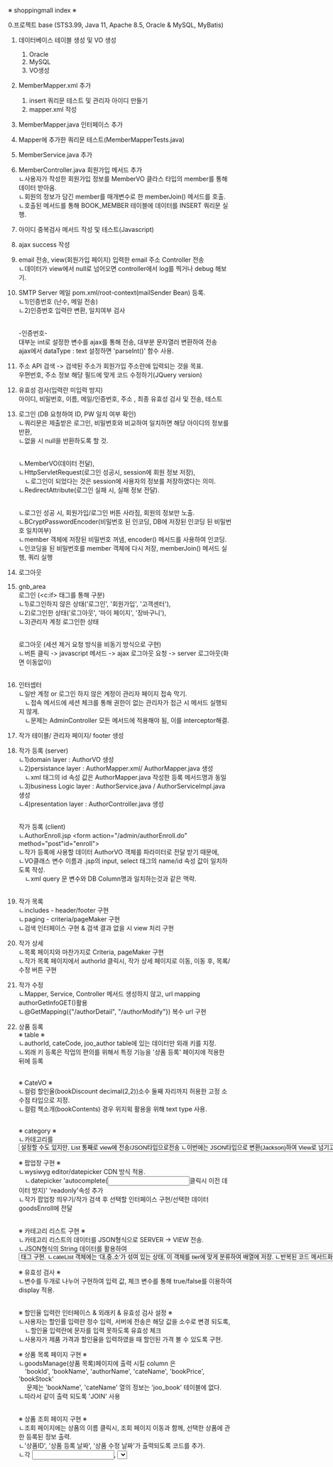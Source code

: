 ※ shoppingmall index ※

0.프로젝트 base
(STS3.99, Java 11, Apache 8.5, Oracle & MySQL, MyBatis)

1. 데이터베이스 테이블 생성 및 VO 생성
   1) Oracle
   2) MySQL
   3) VO생성

2. MemberMapper.xml 추가
   1) insert 쿼리문 테스트 및 관리자 아이디 만들기
   2) mapper.xml 작성

3. MemberMapper.java 인터페이스 추가

4. Mapper에 추가한 쿼리문 테스트(MemberMapperTests.java)

5. MemberService.java 추가

6. MemberController.java 회원가입 메서드 추가<br/>
	ㄴ사용자가 작성한 회원가입 정보를 MemberVO 클라스 타입의 member를 통해 데이터 받아옴.<br/>
	ㄴ회원의 정보가 담긴 member를 매개변수로 한 memberJoin() 메서드를 호출.<br/>
	ㄴ호출된 메서드를 통해 BOOK_MEMBER 테이블에 데이터를 INSERT 쿼리문 실행.<br/>

7. 아이디 중복검사 메서드 작성 및 테스트(Javascript)

8. ajax success 작성

9. email 전송, view(회원가입 페이지) 입력한 email 주소 Controller 전송<br/>
ㄴ데이터가 view에서 null로 넘어오면 controller에서 log를 찍거나 debug 해보기.

10. SMTP Server 메일 pom.xml/root-context(mailSender Bean) 등록.<br/>
	ㄴ1)인증번호 (난수, 메일 전송)<br/>
	ㄴ2)인증번호 입력란 변환, 일치여부 검사<br/><br/>

	-인증번호-<br/>
	대부눈 int로 설정한 변수를 ajax를 통해 전송, 대부분 문자열러 변환하여 전송<br/>
	ajax에서 dataType : text 설정하면 'parseInt()' 함수 사용.

11. 주소 API 검색 -> 검색된 주소가 회원가입 주소란에 입력되는 것을 목표.<br/>
	우편번호, 주소 정보 해당 필드에 맞게 코드 수정하기(JQuery version)

12. 유효성 검사(입력란 미입력 방지)<br/>
	아이디, 비밀번호, 이름, 메일/인증번호, 주소 , 최종 유효성 검사 및 전송, 테스트

13. 로그인 (DB 요청하여 ID, PW 일치 여부 확인)<br/>
	ㄴ쿼리문은 제출받은 로그인, 비밀번호와 비교하여 일치하면 해당 아이디의 정보를 반환,<br/>
	ㄴ없을 시 null을 반환하도록 할 것.<br/><br/>

	ㄴMemberVO(데이터 전달),<br/> 
	ㄴHttpServletRequest(로그인 성공시, session에 회원 정보 저장),<br/>
		  ㄴ로그인이 되었다는 것은 session에 사용자의 정보를 저장하였다는 의미.<br/>
	ㄴRedirectAttribute(로그인 실패 시, 실패 정보 전달).<br/><br/>

	ㄴ로그인 성공 시, 회원가입/로그인 버튼 사라짐, 회원의 정보만 노출.<br/>
	ㄴBCryptPasswordEncoder(비밀번호 된 인코딩, DB에 저장된 인코딩 된 비밀번호 일치여부)<br/>
	ㄴmember 객체에 저장된 비밀번호 꺼냄, encoder() 메서드를 사용하여 인코딩.<br/>
	ㄴ인코딩을 된 비밀번호를 member 객체에 다시 저장, memberJoin() 메서드 실행, 쿼리 실행<br/>
14. 로그아웃 

15. gnb_area<br/> 
	로그인 (<c:if> 태그를 통해 구분)<br/>
	ㄴ1)로그인하지 않은 상태('로그인', '회원가입', '고객센터'),<br/>
	ㄴ2)로그인한 상태('로그아웃', '마이 페이지', '장바구니'),<br/> 
	ㄴ3)관리자 계정 로그인한 상태<br/><br/> 
	
	로그아웃 (세션 제거 요청 방식을 비동기 방식으로 구현)<br/>
	ㄴ버튼 클릭 -> javascript 메서드 -> ajax 로그아웃 요청 -> server 로그아웃(화면 이동없이)<br/><br/>

16. 인터셉터<br/>
	ㄴ일반 계정 or 로그인 하지 않은 계정이 관리자 페이지 접속 막기.<br/>
		  ㄴ접속 메서드에 세션 체크를 통해 권한이 없는 관리자가 접근 시 메서드 실행되지 않게.<br/>
			  ㄴ문제는 AdminController 모든 메서드에 적용해야 됨, 이를 interceptor해결.<br/>

17. 작가 테이블/ 관리자 페이지/ footer 생성<br/>

18. 작가 등록  (server)<br/>
	ㄴ1)domain layer : AuthorVO 생성<br/>
	ㄴ2)persistance layer : AuthorMapper.xml/ AuthorMapper.java 생성<br/>
	     ㄴxml <insert> 태그의 id 속성 값은 AuthorMapper.java 작성한 등록 메서드명과 동일<br/>
	ㄴ3)business Logic layer : AuthorService.java / AuthorServiceImpl.java 생성<br/>
	ㄴ4)presentation layer : AuthorController.java 생성<br/><br/>

    작가 등록 (client)<br/>
	ㄴAuthorEnroll.jsp  <form action="/admin/authorEnroll.do" method="post"id="enroll"><br/>
	ㄴ작가 등록에 사용할 데이터 AuthorVO 객체를 파라미터로 전달 받기 때문에, <br/>
	ㄴVO클래스 변수 이름과 .jsp의 input, select 태그의 name/id 속성 값이 일치하도록 작성.<br/>
		  ㄴxml query 문 변수와 DB Column명과 일치하는것과 같은 맥락.<br/><br/>

19. 작가 목록 <br/>
	ㄴincludes - header/footer 구현<br/>
	ㄴpaging - criteria/pageMaker 구현<br/>
	ㄴ검색 인터페이스 구현 & 검색 결과 없을 시 view 처리 구현<br/>
20. 작가 상세 <br/>
	ㄴ목록 페이지와 마찬가지로 Criteria, pageMaker 구현<br/>
	ㄴ작가 목록 페이지에서 authorId 클릭시, 작가 상세 페이지로 이동, 이동 후, 목록/수정 버튼 구현<br/>
21. 작가 수정 <br/>
	ㄴMapper, Service, Controller 메서드 생성하지 않고, url mapping authorGetInfoGET()활용<br/>
	ㄴ@GetMapping({"/authorDetail", "/authorModify"}) 복수 url 구현<br/>
22. 상품 등록<br/>
	※ table ※<br/>
	ㄴauthorId, cateCode, joo_author table에 있는 데이터만 외래 키를 지정.<br/>
	ㄴ외래 키 등록은 작업의 편의를 위해서 특정 기능을 '상품 등록' 페이지에 적용한 뒤에 등록<br/><br/>

	※ CateVO ※<br/>
	ㄴ컬럼 할인율(bookDiscount decimal(2,2))소수 둘째 자리까지 허용한 고정 소수점 타입으로 지정.<br/>
	ㄴ컬럼 책소개(bookContents) 경우 위지윅 활용을 위해 text type 사용.<br/><br/>
	
	※ category ※<br/>
	ㄴ카테고리를 <select>/<option>설정할 수도 있지만, List 통째로 view에 전송/JSON타입으로전송<br/>
	ㄴ이번에는 JSON타입으로 변환(Jackson)하여 View로 넘기고, javascript 통해 가공하여 출력.<br/>
	ㄴ카테고리 코드 규칙, 책 상품을 3가지 단계로 분류(1단계, 2단계, 3단계) tier은 해당 단계 확인.<br/><br/>

	※ 팝업창 구현 ※<br/>
	ㄴwysiwyg editor/datepicker CDN 방식 적용.<br/>
		  ㄴdatepicker 'autocomplete(<input>클릭시 이전 데이터 방지)' 'readonly'속성 추가<br/>
	ㄴ작가 팝업창 띄우기/작가 검색 후 선택할 인터페이스 구현/선택한 데이터goodsEnroll에 전달<br/><br/>

	※ 카테고리 리스트 구현 ※<br/>
	ㄴ카테고리 리스트의 데이터를 JSON형식으로 SERVER -> VIEW 전송.<br/>
	ㄴJSON형식의 String 데이터를 활용하여 <select>, <option> 태그 구현.<br/>
	ㄴcateList 객체에는 '대,중,소'가 섞여 있는 상태, 이 객체를 tier에 맞게 분류하여 배열에 저장.<br/>
	ㄴ반복된 코드 메서드화 하여, 배열 초기화 후, 대/중/소분류 <option> 태그 출력.<br/><br/>
	
	※ 유효성 검사 ※<br/>
	ㄴ변수를 두개로 나누어 구현하여 입력 값, 체크 변수를 통해 true/false를 이용하여 display 적용.<br/><br/>

	※ 할인율 입력란 인터페이스 & 외래키 & 유효성 검사 설정 ※<br/>
	ㄴ사용자는 할인률 입력란 정수 입력, 서버에 전송은 해당 값을 소수로 변경 되도록,<br/>
		  ㄴ할인율 입력란에 문자를 입력 못하도록 유효성 체크  <br/>
	ㄴ사용자가 제품 가격과 할인율을 입력하였을 때 할인된 가격 볼 수 있도록 구현.<br/>

	※ 상품 목록 페이지 구현 ※<br/>
	ㄴgoodsManage(상품 목록)페이지에 출력 시킬 column 은 <br/>
		  'bookId', 'bookName', 'authorName', 'cateName', 'bookPrice', 'bookStock'<br/>
		  	문제는 'bookName', 'cateName' 열의 정보는 'joo_book' 테이블에 없다.<br/>
	ㄴ따라서 같이 출력 되도록 'JOIN' 사용<br/><br/>

	※ 상품 조회 페이지 구현 ※<br/>
	ㄴ조회 페이지에는 상품의 이름 클릭시, 조회 페이지 이동과 함께, 선택한 상품에 관한 등록된 정보 출력.<br/>
	ㄴ'상품ID', '상품 등록 날짜', '상품 수정 날짜'가 출력되도록 코드를 추가.<br/>
	ㄴ각 <input>, <select> 태그에 사용자가 입력을 할 수 없도록 disabled 속성을 추가.<br/>
	ㄴ각 <input>, <textarea> 태그에 서버로부터 전달받은 상품 정보가 출력되도록 코드 추가.<br/><br/>

	※ 카테고리 리스트 데이터 ※<br/><br/>

23. 상품 수정<br/>
	※ 상품 수정 페이지 이동 ※<br/>
	ㄴ수정 페이지로 이동할 수 있는 인터페이스인 버튼과 페이지 이동에 사용될 URL 매핑 메서드를 작성.<br/>
	ㄴ <form> 태그 내부에 'bookId' 항목의 type이 hidden인 <input> 태그를 추가하였습니다. (수정을 수행하는 쿼리에서는 bookId가 필요로 하기 때문에 추가하였습니다.)<br/>
	ㄴ해당 <form> 태그는 수정 페이지에서 조회 페이지 이동할 때, <br/>
		  조회 페이지에서 목록 페이지로 이동을 할 때 필요로 한 데이터 들입니다. )<br/><br/>

23. 상품/작가 정보 삭제 <br/>

24. 상품 이미지 업로드<br/>
	※ 상품 이미지를 업로드하고 등록한 이미지의 정보를 DB에 저장 ※<br/><br/>

	방법1 : 이미지 업로드 저장<br/>
		  ㄴ사용자가 이미지를 선택하였을때 이미지가 업로드(컴퓨터에 저장) 되고,<br/>
		     최종적으로 다른 상품 정보들이 작성된 뒤 '등록 버튼'을 눌렀을 때, <br/>
		    '업로드 된' 이미지의 정보가 DB에 저장되도록 하는 방식<br/>
	방법2 : 등록 이미지 정보 DB 저장<br/>
		  ㄴ사용자가 이미지를 선택을 하고 다른 상품 정보를 다 작성한 뒤,<br/>
		     '등록 버튼'을 눌렀을 때 이미지를 업로드하고, 업로드 이미지 정보를 DB 저장.<br/><br/>

	-> 방법1 진행 <br/>
		1.사용자가 이미지 선택,<br/>
		2.선택된 이미지 서버로 전송,<br/>
		3.전송 받은 이미지 저장 후, 저장 한 이미지 정보 VIEW로 재전송,<br/>
		4.전송 받은 데이터를 활용하여 이미지 미리보기,<br/>
		5.<input> 태그에 데이터 저장,<br/>
		6.'등록 버튼' 클릭,<br/>
		7.이미지 정보 DB 저장<br/>

		(첨부파일 처리 servlet3.0 / 페이지 이동 없이, AJAX 사용)<br/><br/>

	※ 파일 체크(Javascript) ※<br/>
	ㄴview 단계에서 사용자가 선택 한 파일이 개발자가 허용한 파일이 아닐 경우 경고창<br/>
		  ㄴ허용한 파일(jpg, png) / 파일의 크기는 (1MB)<br/><br/>

	※ 파일 객체 서버 전송 ※<br/>
	ㄴ이번 프로젝트는 화면의 이동 없이 첨부파일을 서버로 전송, FormData 객체 생성 후 저장하고 서버전송<br/><br/>

	※ 업로드한 이미지 저장될 폴더 생성 ※<br/>
	ㄴ업로드 하는 날짜에 맞게 폴더 생성, 생성된 폴더에 업로드 파일 저장. (uploadPath.mkdirs() 사용.)<br/>
	ㄴAdminController/uploadAjaxActionPOST 에 파일을 저장할 기본적 경로 String 타입의 변수 선언.<br/>
	ㄴ'yyyy/MM/dd' 형식의 String 데이터를 얻기 위해 SimpleDateFormat 클래스와 Date 클래스 사용.<br/>
		  ㄴSimpleD은 Date 클래스를 통해 얻은 날짜 -> 문자열 형식의 데이터로 변환하기 위해서 사용.<br/>
	ㄴ고유한 파일들을 관리하기 위해 저장 파일에 UUID 추가.<br/><br/>

	※ 썸네일 이미지 생성 및 저장 ※<br/>
	ㄴ이미지 호출 시, 썸네일 이미지를 호출 할 수 있도록 원본 이미지를 통해 썸네일 이미지를 생성하고 저장.<br/>
		    ㄴjava 클래스에서 제공하는, ImageIO, Thumbnailator 사용<br/>
			    ㄴ저장될 썸네일 이미지 경우 "s_" + "uuid_" + "원본파일 이름. 이미지 타입" 형식으로 저장.<br/>
				    ㄴMultipartFile/BufferedImage/ImageIO/Graphics2D 클래스 사용하여 이미지 파일 저장.<br/>
					    ㄴImageIO 대신 thumbnailaotr라이브러리 사용하여 코드 간결화.<br/><br/>
	
	※ 이미지 정보 view 반환 ※<br/>
	1.왜 이미지 정보를 view로 반환하려 하는가? <br/>
		    ㄴ업로드한 이미지 정보를 DB에 저장하기 위해 & 업로드한 이미지를 사용자가 미리 볼 수 있도록.<br/>
			    ㄴ'경로', 'uuid', '파일 이름' 3가지 데이터를 DB에 보관, view로 전송,<br/>
				    ㄴview 전송은 Command Object 객체를 view에 전송. (AttachImageVO 객체 생성)<br/>
	2.어떠한 정보를 보낼 것인가?<br/>
		    ㄴDB 저장 -> 이미지 화면 출력 -> 이미지 저장 경로/파일 이름 필요.<br/>
			    ㄴC:\upload + '유동적 경로' + 's_' + 'uuid' + '_' + '원본 파일 이름'<br/>
	3.어떠한 방식으로 view에 데이터를 전송할 것인가?<br/>
		    ㄴ화면의 이동 없이 서버와 뷰가 정보를 주고 받는 비동기 방식 사용.(@ResponseBody/ResponseEntity )<br/>
	4.여러 개의 이미지 파일 전달을 위해 ArrayList 활용, for문에서  VO 정보를 저장한 다음 해당 객체, ArrayList 요소에 저장.<br/><br/>

	※ 서버 단계 이미지 파일 체크 & view 에러 반환 ※<br/>
	ㄴview에서는 이미 파일체크를 하도록 코드를 작성 하지만 파일체크 코드가 작동 안 할시 차선책 구현.<br/>
		    ㄴ업로드를 수행하는 url 매핑 메서드에도 전달 받은 파일 체크 하는 코드를 추가.<br/>
			    ㄴ파일 체크 시, 아닐 경우 에러 상태 코드를 전송하여, view에서 경고창이 출력.<br/>
				    ㄴ파일 체크를 위해 MIME TYPE 속성 활용, probeContentType() 반환 메서드 사용.<br/>
				    ㄴMIME TYPE 타입이 이미지일 경우, 첫 단어가 image로 시작, 이 방법으로 판단.<br/>
					    ㄴview에서는 ajax의 error 속성을 추가하여 상태코드 400시, 콜백함수를 사용.<br/><br/>
	
	※ 업로드 이미지 출력 구현 ※<br/>	
	1.url 매핑 메서드 반환 & ContentType 명시<br/>
		 ㄴ비동기 방식 url을 호출하면 이미지를 반환해주는 url 매핑 메서드를 구현(미리보기 이미지 구현위해)<br/>
		     @ResponseBody & @ResponseEntity 중, body에 데이터를 첨부한다는 동일,<br/>
		     하지만 @ResponseEntity를 사용하여 header의 'ContentType' 이미지 파일임을 명확하게 설정,<br/>
		 ㄴurl 메서드 '파일경로' + '파일 이름' 파람으로 받고, 해당 데이터에 맞는 이미지파일 view에 전송.<br/>
			  ㄴ이미지 파일을 주고받기 위해서는 byte 배열 타입 사용.<br/>
			    (이미지 파일은 binary(0과 1로만 구성, text 제외 한 모든 파일 저장) 파일 해당,)<br/>
	2.file 객체 생성<br/>
		 ㄴ현재 관리자 관련 기능들을 구현주잉여서 AdminController에 작업을 진행하려 했으나,<br/>
		    관리자가 아닐 시, Interceptor 필터를 거쳐야 하기 때문에 접근에 제한.<br/>
		    이미지는 비로그인이여도 접근이 가능해야 하기 때문에, 상품 BookController.java에 작성.<br/><br/>
	
	정리 -> 파라미터 전달받은 '파일 경로', '파일 이름' 활용하여 File 객체 생성,<br/>
		     MIME TYPE에 대한 정보를 얻어, ResponseEntity img 데이터를 복사하여 body에 추가,<br/>
		     header의 'Content Type'에서 얻은 정보를 MIME TYPE으로 수정 후, Entity 객체를 view로 전송.<br/><br/>

	고정 경로 http://localhost:8080/display?fileName=test.png<br/>
	유동 경로 http://localhost:8080/display?fileName=2024/01/21/test.png<br/><br/>

	※ 업로드 이미지 선택 시, 이미지 미리 보기 ※ <br/>
	ㄴ업로드 이미지 요청 데이터(path, filename, uuid)를 받았을 때, ajax success 콜백 함수 이미지 데이터 출력.<br/>
		 ㄴ코드 양이 길어서 메서드를 선언하여, 구현부에 이미지를 출력하는 코드 작성하여 함수 호출.<br/>
			 ㄴ메서드를 미리 호출하고 인자 값으로 서버로 전달받은 result(path, filename, uuid) 부여.

	※ 이미지 삭제 기능 구현 ※ <br/>
	1.File 클래스의 delete() 메서드 사용.<br/>
	ㄴFile 클래스 인스턴스화.<br/>
	ㄴ생성자에 대상 파일의 경로인 문자열 데이터를 파라미터로 부여, <br/>
		 ㄴ삭제할 대상의 파일의 경로가 필요, url 매핑 메서드의 파라미터로 fileName 부여.<br/><br/>
	
	2.썸네일 파일 삭제 (미리보기 이미지의 우측 상단의 x표시 클릭 시, 삭제)<br/>
	ㄴencodeURIComponent() 메서드를 통해 UTF-8로 인코딩 된(썸네일 이미지 파일) 데이터 전송.<br/>
	ㄴ문자열 데이터는 "/" or "\" 구분하는데, UTF-8로 인코딩 되었기 때문에, 데이터 자체만으로는 삭제 불가.<br/>
		 ㄴ따라서 fileName에 담긴 데이터를 Decoding 해서 해당 데이터 삭제.<br/><br/>

	3.삭제 버튼 태그 data 속성 삽입<br/>
	ㄴimgDeleteBtn <div> 태그에, 해당 파일 경로 데이터를 심어 놓기.<br/>
		 ㄴdata-file 속성을 추가하고, UTF-8 인코딩해둔 변수(view에서 전달 해준 파일 decode)를 사용.<br/><br/>
	
	※ 미리보기 이미지 제거 및 서버에 이미지 파일 삭제 ※ <br/>
	삭제 메서드 기능이 적용되어야 할 상황이 두 가지.<br/>
	1.미리 보기 이미지의 'x'를 클릭 시, 삭제.<br/>
	2.이미지가 등록될 때 파일이 이미 존재를 한다면  삭제를 처리한 후 서버에 이미지 업로드 요청.<br/>
	ㄴ두 가지의 파일이 저장되게 되고, 미리보기 이미지도 두 가지 출력, 사용자가 이미지를 선택 시, 파일삭제<br/><br/>

	메서드 진행 순서<br/>
	1.서버에 파일 삭제 요청<br/>
	2.서버로부터 응답에 따른 처리<br/>
	3.서버로부터 응답에 따른 처리 성공 시, 미리 보기 태그를 지우는 작업 / 실패 시, 경고창 띄우기.<br/><br/>

	★★★★★ 업로드 이미지 정보 등록 ★★★★★<br/>
	- view에서는 상품 하나에 하나의 이미지만 추가 하지만, 서버에서는 여러 개의 이미지 처리도록 코드 구성.<br/>
		 따라서 이미지 정보를 따로 관리 할 수 있도록, 새로운 테이블 생성, bookId라는 컬럼을 추가하여,<br/>
		 해당 컬럼은 오직,joo_book 테이블의 bookId 에 존재하는 데이터만 등록 가능 하도록 외래키 설정.<br/><br/>

	1.서버에 등록<br/>
		ㄴ서버에서는 여러 개의 이미지 등록 가능하도록 List 구조의 AttachImageVO 타입 변수 선언.<br/>
			 ㄴimageEnroll(Mapper 단계)는 하나의 이미지, bookVO 클래스는 여러 이미지 List 타입.<br/>
				 ㄴimageEnroll이 데이터를 처리 할 수 있도록, imageList 요소 하나씩 for문 사용하여 넘김.<br/><br/>

		ㄴ기존 등록 메서드는 Service 단계에서 새로 작성 했지만, Mapper 단계의 메서드에서 호출.<br/>
			 ㄴService 단계의 기존 bookEnroll() 메서드에서 imageEnroll() 메서드를 호출.<br/>
				ㄴimageList() 메서드는 List 타입, 따라서 for문을 이용하여 각 요소 크기만큼 데이터 처리.<br/>
					ㄴServiceImpl 클래스에 람다식을 이용하여, bookEnroll()에서 imageEnroll 호출.<br/>
			 ㄴbookEnroll() 는 view 로 부터 전달받은 데이터를 BookVO 통해, 상품/이미지 정보 DB에 등록 <br/><br/>

			 문제점 : imageEnroll() 쿼리문에는 'bookId' 가 반드시 필요, 하지만 (외래키 설정 때문에)<br/>
					 서버로 부터 전달받은 BookVO 객체에는 'bookId' 데이터가 없다.<br/><br/>

			 해결 : bookEnroll() 먼저 호출을 하고, 해당 메서드에는 '상품 정보' 쿼리 삽입 동시에,<br/>
					 새롭게 부여되는 bookId column 값을 BookVO 객체의 bookId 변수에 반환.<br/>
						 ㄴ반환받기 위해 MyBatis의 <selectKey> 태그 활용.<br/>
							 ㄴ반환받은 'bookId' 정보를 활용하여 이미지 정보 DB 등록을 처리.<br/><br/>
							
		ㄴ<selectKey><br/> 
			 문제점 : order 속성값이 "BEFORE" 이고.INSERT문이 실행 되기 전에 <selectKey> 쿼리문이 실행.<br/>
				 ㄴ가장 최근 등록한 row를 삭제 후, 새로운 정보 추가했을 때, bookId 값과 반환 값 불일치.<br/><br/>

				 ex)'bookId'가 3107인 행을 지우고 새로운 행을 추가했을때, 'bookId'가 3108인 행이 추가<br/>
					 되지만 <selectkey>를 통해 반환받은 결과는 3107 혹은 더 작은 값입니다.<br/><br/>

			 해결 : order="AFTER" 로 바꿔주고, 쿼리문 MAX(bookId) +1 ->  MAX(bookId) 코드 변경.<br/>
					 (INSERT문이 실행 된 후, <selectKey> 쿼리문 실행.<br/><br/>

	2.view에 등록<br/> 
		ㄴ<input>태그 추가하기 앞서, 주의점 세 가지<br/>
			 1.javascript를 통해 동적으로 추가, 이미지가 등록되었을 때, 서버에 이미지 정보 전달.<br/>
			 2.<input> 태그 추가 시점, 두 가지 시점<br/>
				 ㄴ1)이미지 등록 후 미리보기 태그 추가될 때(ajax의 success 속성 동작 시점).<br/>
				 ㄴ2)상품 등록 페이지 버튼을 눌렀을 때, 서버에 데이터가 전송되기 전.<br/>
					 ㄴ여러 개의 이미지를 전달할 시에 '상품 등록 버튼을 눌렀을 때', <input> 태그를<br/>
						 추가하는 것이 용이하다.<br/>
					 ㄴindex를 활용하여 name 속성 값을 작성해야하기 때문이다.<br/>
					 ㄴ'상품등록 버튼을 누른다는 것은 등록할 이미지가 확정이 된 상태이기 때문에<br/>
						 등록된 이미지 개수만큼 for문을 통해 index를 지정해주면 된다.<br/>
			 3.<input> 태그의 어떤  name 속성 값 선언 할 것인지.<br/>
				 ㄴ기존 name 속성 값들은 BookVO의 멤버 변수명을 그대로 작성하면 되었다.<br/>
					 하지만, 이미지 정보의 경우 객체의 주소 값이 참조 변수이어서, java에서 특정<br/>
					 클래스의 멤버 변수에 접근할 때 "참조변수.멤버변수" 로 작성 해주어야 한다.<br/><br/>

				 ex) BookVO에 'private AttahImageVO imageVO; 변수를 선언, fileName을 전달 위해서는<br/>
					 <input> 태그의 name 속성 값 "imageVO.fileName"으로 작성 해주어야 한다.<br/><br/>

		ㄴgoodsEnroll.jsp, 즉 view 단계에서는 하나의 이미지 파일만 등록할 수 있도록 구현하고 있기 때문에,<br/>
			 이미지가 등록된 시점에 이미지 정보 <input> 태그가 추가 되도록 작업.